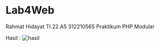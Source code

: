 # Lab4Web
Rahmat Hidayat TI.22.A5 312210565
Praktikum PHP Modular

Hasil :
![hasil](https://github.com/steprtm/Lab4Web/assets/129705802/b4785f34-af1c-400f-96d3-784b23bf961c)


